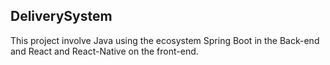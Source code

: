 ## DeliverySystem

This project involve Java using the ecosystem Spring Boot in the Back-end and React and React-Native on the front-end.
